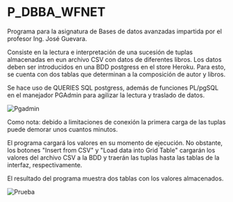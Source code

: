 # P_DBBA_WFNET

Programa para la asignatura de Bases de datos avanzadas impartida por el profesor Ing. José Guevara.

Consiste en la lectura e interpretación de una sucesión de tuplas almacenadas en eun archivo CSV con datos de diferentes libros.
Los datos deben ser introducidos en una BDD postgress en el store Heroku. Para esto, se cuenta con dos tablas que determinan a la 
composición de autor y libros. 

Se hace uso de QUERIES SQL postgress, además de funciones PL/pgSQL en el manejador PGAdmin para agilizar la lectura y traslado de datos. 

![Pgadmin](https://user-images.githubusercontent.com/48733708/112758636-5c982d80-8fbd-11eb-91b2-155e5e4d1356.png)


Como nota: debido a limitaciones de conexión la primera carga de las tuplas puede demorar unos cuantos minutos. 


El programa cargará los valores en su momento de ejecución. No obstante, los botones "Insert from CSV" y "Load data into Grid Table" cargarán los valores del archivo CSV a la BDD y traerán las tuplas hasta las tablas de la interfaz, respectivamente. 

El resultado del programa muestra dos tablas con los valores almacenados. 

![Prueba](https://user-images.githubusercontent.com/48733708/112758822-3c1ca300-8fbe-11eb-8206-da7035155ce2.png)
